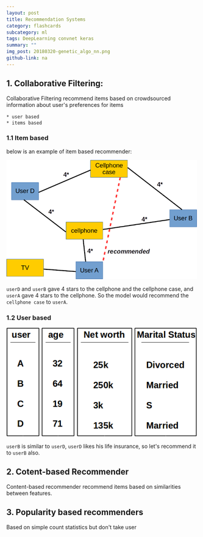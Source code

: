 ```yaml
---
layout: post
title: Recommendation Systems 
category: flashcards
subcategory: ml
tags: DeepLearning convnet keras
summary: ""
img_post: 20180320-genetic_algo_nn.png
github-link: na
---
```



<script src="/js/plotly-latest.min.js"></script>

<script type="text/javascript"
   src="https://cdnjs.cloudflare.com/ajax/libs/mathjax/2.7.2/MathJax.js?config=TeX-AMS-MML_HTMLorMML">
</script>


## 1. Collaborative Filtering: 

Collaborative Filtering recommend items based on crowdsourced information about user's preferences for items

    * user based 
    * items based

### 1.1 Item based

below is an example of item based recommender:

<img src="/images/20180311/graph_01.png" width="500rem">

`userD` and `userB` gave 4 stars to the cellphone and the cellphone case, and `userA` gave 4 stars to the cellphone. So the model would recommend the `cellphone case` to `userA`.


### 1.2 User based


<img src="/images/20180311/graph_2.png" width="500rem">

`userB` is similar to `userD`, `userD` likes his life insurance, so let's recommend it to `userB` also.

## 2. Cotent-based Recommender

Content-based recommender recommend items based on similarities between features.


## 3. Popularity based recommenders

Based on simple count statistics but don't take user